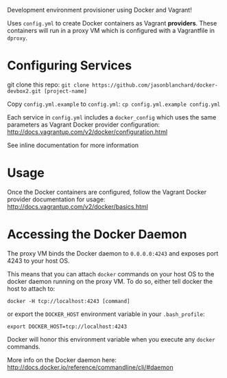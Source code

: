 Development environment provisioner using Docker and Vagrant!

Uses `config.yml` to create Docker containers as Vagrant **providers**. These containers will run in a proxy VM which is configured with a Vagrantfile in `dproxy`.

Configuring Services
================
git clone this repo:
`git clone https://github.com/jasonblanchard/docker-devbox2.git [project-name]`

Copy `config.yml.example` to `config.yml`:
`cp config.yml.example config.yml`

Each service in `config.yml` includes a `docker_config` which uses the same parameters as Vagrant Docker provider configuration: http://docs.vagrantup.com/v2/docker/configuration.html

See inline documentation for more information

Usage
=====
Once the Docker containers are configured, follow the Vagrant Docker provider documentation for usage: http://docs.vagrantup.com/v2/docker/basics.html

Accessing the Docker Daemon
===========================
The proxy VM binds the Docker daemon to `0.0.0.0:4243` and exposes port 4243 to your host OS.

This means that you can attach `docker` commands on your host OS to the docker daemon running on the proxy VM. To do so, either tell docker the host to attach to:

`docker -H tcp://localhost:4243 [command]`

or export the `DOCKER_HOST` environment variable in your `.bash_profile`:

`export DOCKER_HOST=tcp://localhost:4243`

Docker will honor this environment variable when you execute any `docker` commands.

More info on the Docker daemon here: http://docs.docker.io/reference/commandline/cli/#daemon
